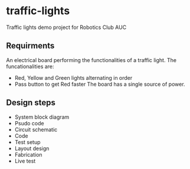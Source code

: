 # traffic-lights
Traffic lights demo project for Robotics Club AUC

## Requirments
An electrical board performing the functionalities of a traffic light. The funcationalities are:
- Red, Yellow and Green lights alternating in order
- Pass button to get Red faster
The board has a single source of power. 

## Design steps
- System block diagram
- Psudo code
- Circuit schematic
- Code
- Test setup
- Layout design
- Fabrication
- Live test
